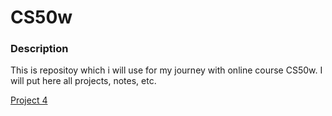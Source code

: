 # CS50w

### Description

This is repositoy which i will use for my journey with online course CS50w. I will put here all projects, notes, etc.

[Project 4](project4)